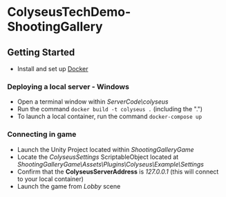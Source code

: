# ColyseusTechDemo-ShootingGallery

## Getting Started
* Install and set up [Docker](https://www.docker.com/get-started)

### Deploying a local server - Windows
* Open a terminal window within *ServerCode\colyseus* 
* Run the command `docker build -t colyseus .` (including the ".")
* To launch a local container, run the command `docker-compose up`

### Connecting in game
* Launch the Unity Project located within *ShootingGalleryGame*
* Locate the *ColyseusSettings* ScriptableObject located at *ShootingGalleryGame\Assets\Plugins\Colyseus\Example\Settings*
 * Confirm that the **ColyseusServerAddress** is *127.0.0.1* (this will connect to your local container)
* Launch the game from *Lobby* scene
